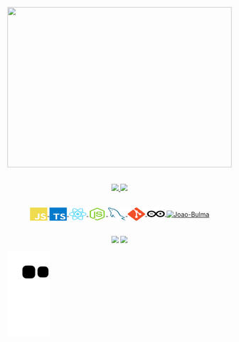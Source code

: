 <br>
<img src="https://user-images.githubusercontent.com/88870257/216483665-1dcebe84-5098-422d-abaa-11abaee29ea3.png"
" width="100%" height="360"/>

<div align = "center">
  <a  href = "https://github.com/JoaoGabriellBR"> <br> <br>
  <img height = "180em"  src= "https://github-readme-stats.vercel.app/api?username=JoaoGabriellBR&show_icons=true&theme=dark&include_all_commits=true&count_private=true"/>
  <img height = "180em"  src= "https://github-readme-stats.vercel.app/api/top-langs/?username=JoaoGabriellBR&layout=compact&langs_count=7&theme=dark"/>
</div> <br>
  
  <div style="display: inline_block" align='center'><br>
    <img align="center" alt="Joao-Js" height="30" width="40" src="https://raw.githubusercontent.com/devicons/devicon/master/icons/javascript/javascript-plain.svg">
     <img align="center" alt="Joao-Js" height="30" width="40" src="https://raw.githubusercontent.com/devicons/devicon/master/icons/typescript/typescript-original.svg">
    <img align="center" alt="Joao-React" height="30" width="40" src="https://raw.githubusercontent.com/devicons/devicon/master/icons/react/react-original.svg">
     <img align="center" alt="Joao-Njs" height="30" width="40" src="https://raw.githubusercontent.com/devicons/devicon/master/icons/nodejs/nodejs-plain.svg"/>
    <img align="center" alt="Joao-MySQL" height="30" width="40" src="https://raw.githubusercontent.com/devicons/devicon/master/icons/mysql/mysql-plain.svg">
    <img align="center" alt="Joao-Git" height="30" width="40" src="https://raw.githubusercontent.com/devicons/devicon/master/icons/git/git-plain.svg">
    <img align="center" alt="Joao-Bulma" height="30" width="40" src="https://raw.githubusercontent.com/devicons/devicon/master/icons/arduino/arduino-plain.svg">
    <img align="center" alt="Joao-Bulma" height="30" width="40" src="https://iconape.com/wp-content/files/aj/349519/svg/bulma-seeklogo.com.svg">
  </div> <br> <br>
                                                                                                                                               
                                                                                                                                               
  
<div align='center'> 
  <a href = "mailto:joaoname9@gmail.com"><img src="https://img.shields.io/badge/-Gmail-%23333?style=for-the-badge&logo=gmail&logoColor=white" target="_blank"></a>
  <a href="https://www.linkedin.com/in/joaogabriel-silva" target="_blank"><img src="https://img.shields.io/badge/-LinkedIn-%230077B5?style=for-the-badge&logo=linkedin&logoColor=white" target="_blank"></a> 
</div>

![Snake animation](https://github.com/JoaoGabriellBR/JoaoGabriellBR/blob/output/github-contribution-grid-snake.svg)
